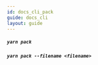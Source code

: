 ```yaml
---
id: docs_cli_pack
guide: docs_cli
layout: guide
---
```


##### `yarn pack`

##### `yarn pack --filename <filename>`
